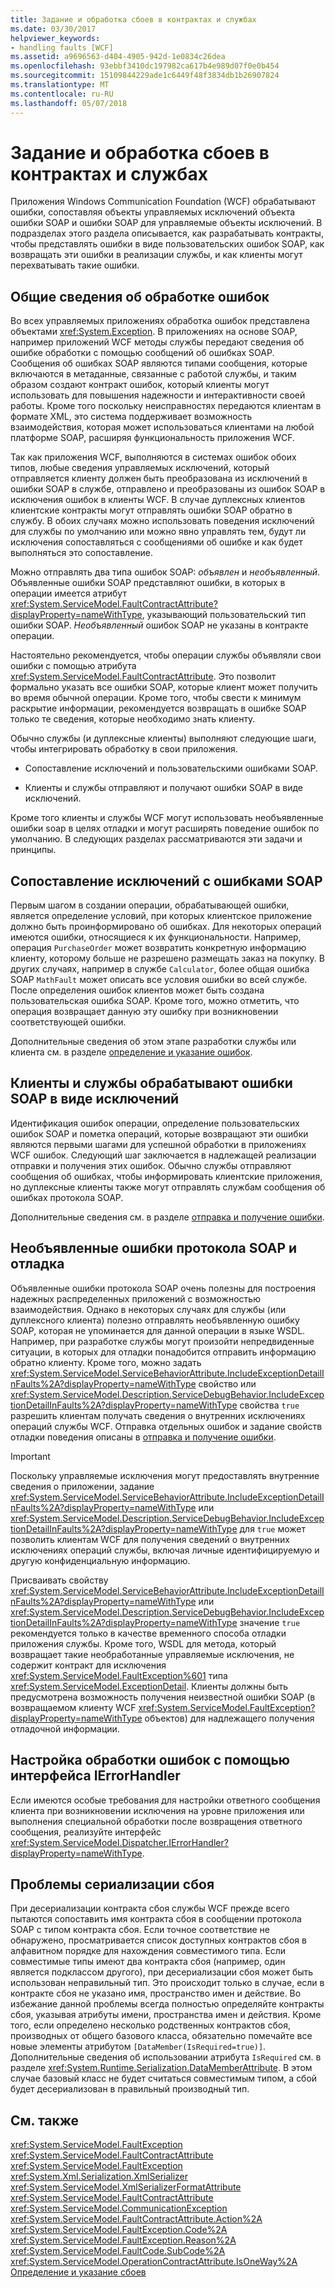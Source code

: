 ```yaml
---
title: Задание и обработка сбоев в контрактах и службах
ms.date: 03/30/2017
helpviewer_keywords:
- handling faults [WCF]
ms.assetid: a9696563-d404-4905-942d-1e0834c26dea
ms.openlocfilehash: 93ebbf3410dc197982ca617b4e989d07f0e0b454
ms.sourcegitcommit: 15109844229ade1c6449f48f3834db1b26907824
ms.translationtype: MT
ms.contentlocale: ru-RU
ms.lasthandoff: 05/07/2018
---
```

# <a name="specifying-and-handling-faults-in-contracts-and-services"></a>Задание и обработка сбоев в контрактах и службах
Приложения Windows Communication Foundation (WCF) обрабатывают ошибки, сопоставляя объекты управляемых исключений объекта ошибки SOAP и ошибки SOAP для управляемые объекты исключений. В подразделах этого раздела описывается, как разрабатывать контракты, чтобы представлять ошибки в виде пользовательских ошибок SOAP, как возвращать эти ошибки в реализации службы, и как клиенты могут перехватывать такие ошибки.  
  
## <a name="error-handling-overview"></a>Общие сведения об обработке ошибок  
 Во всех управляемых приложениях обработка ошибок представлена объектами <xref:System.Exception>. В приложениях на основе SOAP, например приложений WCF методы службы передают сведения об ошибке обработки с помощью сообщений об ошибках SOAP. Сообщения об ошибках SOAP являются типами сообщения, которые включаются в метаданные, связанные с работой службы, и таким образом создают контракт ошибок, который клиенты могут использовать для повышения надежности и интерактивности своей работы. Кроме того поскольку неисправностях передаются клиентам в формате XML, это система поддерживает возможность взаимодействия, которая может использоваться клиентами на любой платформе SOAP, расширяя функциональность приложения WCF.  
  
 Так как приложения WCF, выполняются в системах ошибок обоих типов, любые сведения управляемых исключений, который отправляется клиенту должен быть преобразована из исключений в ошибки SOAP в службе, отправлено и преобразованы из ошибок SOAP в исключения ошибок в клиенты WCF. В случае дуплексных клиентов клиентские контракты могут отправлять ошибки SOAP обратно в службу. В обоих случаях можно использовать поведения исключений для службы по умолчанию или можно явно управлять тем, будут ли исключения сопоставляться с сообщениями об ошибке и как будет выполняться это сопоставление.  
  
 Можно отправлять два типа ошибок SOAP: *объявлен* и *необъявленный*. Объявленные ошибки SOAP представляют ошибки, в которых в операции имеется атрибут <xref:System.ServiceModel.FaultContractAttribute?displayProperty=nameWithType>, указывающий пользовательский тип ошибки SOAP. *Необъявленный* ошибок SOAP не указаны в контракте операции.  
  
 Настоятельно рекомендуется, чтобы операции службы объявляли свои ошибки с помощью атрибута <xref:System.ServiceModel.FaultContractAttribute>. Это позволит формально указать все ошибки SOAP, которые клиент может получить во время обычной операции. Кроме того, чтобы свести к минимум раскрытие информации, рекомендуется возвращать в ошибке SOAP только те сведения, которые необходимо знать клиенту.  
  
 Обычно службы (и дуплексные клиенты) выполняют следующие шаги, чтобы интегрировать обработку в свои приложения.  
  
-   Сопоставление исключений и пользовательскими ошибками SOAP.  
  
-   Клиенты и службы отправляют и получают ошибки SOAP в виде исключений.  
  
 Кроме того клиенты и службы WCF могут использовать необъявленные ошибки soap в целях отладки и могут расширять поведение ошибок по умолчанию. В следующих разделах рассматриваются эти задачи и принципы.  
  
## <a name="map-exceptions-to-soap-faults"></a>Сопоставление исключений с ошибками SOAP  
 Первым шагом в создании операции, обрабатывающей ошибки, является определение условий, при которых клиентское приложение должно быть проинформировано об ошибках. Для некоторых операций имеются ошибки, относящиеся к их функциональности. Например, операция `PurchaseOrder` может возвратить конкретную информацию клиенту, которому больше не разрешено размещать заказ на покупку. В других случаях, например в службе `Calculator`, более общая ошибка SOAP `MathFault` может описать все условия ошибки во всей службе. После определения ошибок клиентов может быть создана пользовательская ошибка SOAP. Кроме того, можно отметить, что операция возвращает данную эту ошибку при возникновении соответствующей ошибки.  
  
 Дополнительные сведения об этом этапе разработки службы или клиента см. в разделе [определение и указание ошибок](../../../docs/framework/wcf/defining-and-specifying-faults.md).  
  
## <a name="clients-and-services-handle-soap-faults-as-exceptions"></a>Клиенты и службы обрабатывают ошибки SOAP в виде исключений  
 Идентификация ошибок операции, определение пользовательских ошибок SOAP и пометка операций, которые возвращают эти ошибки являются первыми шагами для успешной обработки в приложениях WCF ошибок. Следующий шаг заключается в надлежащей реализации отправки и получения этих ошибок. Обычно службы отправляют сообщения об ошибках, чтобы информировать клиентские приложения, но дуплексные клиенты также могут отправлять службам сообщения об ошибках протокола SOAP.  
  
 Дополнительные сведения см. в разделе [отправка и получение ошибки](../../../docs/framework/wcf/sending-and-receiving-faults.md).  
  
## <a name="undeclared-soap-faults-and-debugging"></a>Необъявленные ошибки протокола SOAP и отладка  
 Объявленные ошибки протокола SOAP очень полезны для построения надежных распределенных приложений с возможностью взаимодействия. Однако в некоторых случаях для службы (или дуплексного клиента) полезно отправлять необъявленную ошибку SOAP, которая не упоминается для данной операции в языке WSDL. Например, при разработке службы могут произойти непредвиденные ситуации, в которых для отладки понадобится отправить информацию обратно клиенту. Кроме того, можно задать <xref:System.ServiceModel.ServiceBehaviorAttribute.IncludeExceptionDetailInFaults%2A?displayProperty=nameWithType> свойство или <xref:System.ServiceModel.Description.ServiceDebugBehavior.IncludeExceptionDetailInFaults%2A?displayProperty=nameWithType> свойства `true` разрешить клиентам получать сведения о внутренних исключениях операций службы WCF. Отправка отдельных ошибок и задание свойств отладки поведения описаны в [отправка и получение ошибки](../../../docs/framework/wcf/sending-and-receiving-faults.md).  
  
> [!IMPORTANT]
>  Поскольку управляемые исключения могут предоставлять внутренние сведения о приложении, задание <xref:System.ServiceModel.ServiceBehaviorAttribute.IncludeExceptionDetailInFaults%2A?displayProperty=nameWithType> или <xref:System.ServiceModel.Description.ServiceDebugBehavior.IncludeExceptionDetailInFaults%2A?displayProperty=nameWithType> для `true` может позволить клиентам WCF для получения сведений о внутренних исключениях операций службы, включая личные идентифицируемую и другую конфиденциальную информацию.  
>   
>  Присваивать свойству <xref:System.ServiceModel.ServiceBehaviorAttribute.IncludeExceptionDetailInFaults%2A?displayProperty=nameWithType> или <xref:System.ServiceModel.Description.ServiceDebugBehavior.IncludeExceptionDetailInFaults%2A?displayProperty=nameWithType> значение `true` рекомендуется только в качестве временного способа отладки приложения службы. Кроме того, WSDL для метода, который возвращает такие необработанные управляемые исключения, не содержит контракт для исключения <xref:System.ServiceModel.FaultException%601> типа <xref:System.ServiceModel.ExceptionDetail>. Клиенты должны быть предусмотрена возможность получения неизвестной ошибки SOAP (в возвращаемом клиенту WCF <xref:System.ServiceModel.FaultException?displayProperty=nameWithType> объектов) для надлежащего получения отладочной информации.  
  
## <a name="customizing-error-handling-with-ierrorhandler"></a>Настройка обработки ошибок с помощью интерфейса IErrorHandler  
 Если имеются особые требования для настройки ответного сообщения клиента при возникновении исключения на уровне приложения или выполнения специальной обработки после возвращения ответного сообщения, реализуйте интерфейс <xref:System.ServiceModel.Dispatcher.IErrorHandler?displayProperty=nameWithType>.  
  
## <a name="fault-serialization-issues"></a>Проблемы сериализации сбоя  
 При десериализации контракта сбоя службы WCF прежде всего пытаются сопоставить имя контракта сбоя в сообщении протокола SOAP с типом контракта сбоя. Если точное соответствие не обнаружено, просматривается список доступных контрактов сбоя в алфавитном порядке для нахождения совместимого типа. Если совместимые типы имеют два контракта сбоя (например, один является подклассом другого), при десериализации сбоя может быть использован неправильный тип. Это происходит только в случае, если в контракте сбоя не указано имя, пространство имен и действие. Во избежание данной проблемы всегда полностью определяйте контракты сбоя, указывая атрибуты имени, пространства имен и действия. Кроме того, если определено несколько родственных контрактов сбоя, производных от общего базового класса, обязательно помечайте все новые элементы атрибутом `[DataMember(IsRequired=true)]`. Дополнительные сведения об использовании атрибута `IsRequired` см. в разделе <xref:System.Runtime.Serialization.DataMemberAttribute>. В этом случае базовый класс не будет считаться совместимым типом, а сбой будет десериализован в правильный производный тип.  
  
## <a name="see-also"></a>См. также  
 <xref:System.ServiceModel.FaultException>  
 <xref:System.ServiceModel.FaultContractAttribute>  
 <xref:System.ServiceModel.FaultException>  
 <xref:System.Xml.Serialization.XmlSerializer>  
 <xref:System.ServiceModel.XmlSerializerFormatAttribute>  
 <xref:System.ServiceModel.FaultContractAttribute>  
 <xref:System.ServiceModel.CommunicationException>  
 <xref:System.ServiceModel.FaultContractAttribute.Action%2A>  
 <xref:System.ServiceModel.FaultException.Code%2A>  
 <xref:System.ServiceModel.FaultException.Reason%2A>  
 <xref:System.ServiceModel.FaultCode.SubCode%2A>  
 <xref:System.ServiceModel.OperationContractAttribute.IsOneWay%2A>  
 [Определение и указание сбоев](../../../docs/framework/wcf/defining-and-specifying-faults.md)
